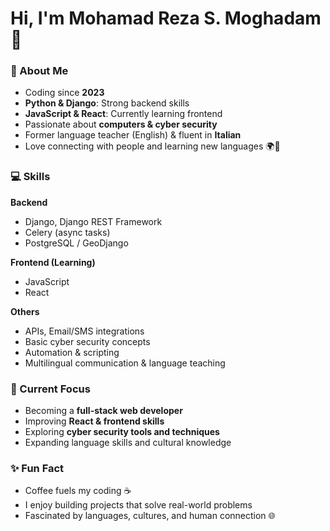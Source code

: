 # Hi, I'm Mohamad Reza S. Moghadam 👋

### 🚀 About Me
- Coding since **2023**  
- **Python & Django**: Strong backend skills  
- **JavaScript & React**: Currently learning frontend  
- Passionate about **computers & cyber security**  
- Former language teacher (English) & fluent in **Italian**  
- Love connecting with people and learning new languages 🌍💬

### 💻 Skills

**Backend**  
- Django, Django REST Framework  
- Celery (async tasks)  
- PostgreSQL / GeoDjango  

**Frontend (Learning)**  
- JavaScript  
- React  

**Others**  
- APIs, Email/SMS integrations  
- Basic cyber security concepts  
- Automation & scripting  
- Multilingual communication & language teaching

### 🎯 Current Focus
- Becoming a **full-stack web developer**  
- Improving **React & frontend skills**  
- Exploring **cyber security tools and techniques**  
- Expanding language skills and cultural knowledge

### ✨ Fun Fact
- Coffee fuels my coding ☕  
- I enjoy building projects that solve real-world problems  
- Fascinated by languages, cultures, and human connection 🌐